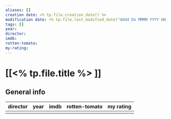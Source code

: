 ```yaml
---
aliases: []
creation date: <% tp.file.creation_date() %>
modification date: <% tp.file.last_modified_date("dddd Do MMMM YYYY HH:mm:ss") %>
tags: []  
year:
director: 
imdb:
rotten-tomato:
my-rating:
---
```

# [[<% tp.file.title %> ]]
## General info
| director | year | imdb | rotten-tomato | my rating |
| -------- | ---- | ---- | ------------- | --------- |
|          |      |      |               |           |